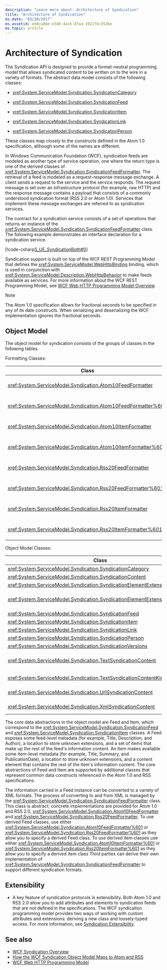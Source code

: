```yaml
---
description: "Learn more about: Architecture of Syndication"
title: "Architecture of Syndication"
ms.date: "03/30/2017"
ms.assetid: ed4ca86e-e3d8-4acb-87aa-1921fbc353be
ms.topic: article
---
```

# Architecture of Syndication

The Syndication API is designed to provide a format-neutral programming model that allows syndicated content to be written on to the wire in a variety of formats. The abstract data model consists of the following classes:  
  
- <xref:System.ServiceModel.Syndication.SyndicationCategory>  
  
- <xref:System.ServiceModel.Syndication.SyndicationFeed>  
  
- <xref:System.ServiceModel.Syndication.SyndicationItem>  
  
- <xref:System.ServiceModel.Syndication.SyndicationLink>  
  
- <xref:System.ServiceModel.Syndication.SyndicationPerson>  
  
 These classes map closely to the constructs defined in the Atom 1.0 specification, although some of the names are different.  
  
 In Windows Communication Foundation (WCF), syndication feeds are modeled as another type of service operation, one where the return type is one of the derived classes of <xref:System.ServiceModel.Syndication.SyndicationFeedFormatter>. The retrieval of a feed is modeled as a request-response message exchange. A client sends a request to the service and the service responds. The request message is set over an infrastructure protocol (for example, raw HTTP) and the response message contains a payload that consists of a commonly understood syndication format (RSS 2.0 or Atom 1.0). Services that implement these message exchanges are referred to as syndication services.  
  
 The contract for a syndication service consists of a set of operations that returns an instance of the <xref:System.ServiceModel.Syndication.SyndicationFeedFormatter> class. The following example demonstrates an interface declaration for a syndication service.  
  
 [!code-csharp[S_UE_SyndicationBoth#0](../../../../samples/snippets/csharp/VS_Snippets_CFX/s_ue_syndicationboth/cs/service.cs#0)]  
  
 Syndication support is built on top of the WCF REST Programming Model that defines the <xref:System.ServiceModel.WebHttpBinding> binding, which is used in conjunction with <xref:System.ServiceModel.Description.WebHttpBehavior> to make feeds available as services. For more information about the WCF REST Programming Model, see [WCF Web HTTP Programming Model Overview](wcf-web-http-programming-model-overview.md).  
  
> [!NOTE]
> The Atom 1.0 specification allows for fractional seconds to be specified in any of its date constructs. When serializing and deserializing the WCF implementation ignores the fractional seconds.  
  
## Object Model  

 The object model for syndication consists of the groups of classes in the following tables.  
  
 Formatting Classes:  
  
|Class|Description|  
|-----------|-----------------|  
|<xref:System.ServiceModel.Syndication.Atom10FeedFormatter>|A class that serializes a <xref:System.ServiceModel.Syndication.SyndicationFeed> instance to Atom 1.0 format.|  
|<xref:System.ServiceModel.Syndication.Atom10FeedFormatter%601>|A class that serializes <xref:System.ServiceModel.Syndication.SyndicationFeed> derived classes to Atom 1.0 format.|  
|<xref:System.ServiceModel.Syndication.Atom10ItemFormatter>|A class that serializes a <xref:System.ServiceModel.Syndication.SyndicationItem> instance to Atom 1.0 format.|  
|<xref:System.ServiceModel.Syndication.Atom10ItemFormatter%601>|A class that serializes <xref:System.ServiceModel.Syndication.SyndicationItem> derived classes to Atom 1.0 format.|  
|<xref:System.ServiceModel.Syndication.Rss20FeedFormatter>|A class that serializes a <xref:System.ServiceModel.Syndication.SyndicationFeed> instance to RSS 2.0 format.|  
|<xref:System.ServiceModel.Syndication.Rss20FeedFormatter%601>|A class that serializes <xref:System.ServiceModel.Syndication.SyndicationFeed> derived classes to RSS 2.0 format.|  
|<xref:System.ServiceModel.Syndication.Rss20ItemFormatter>|A class that serializes a <xref:System.ServiceModel.Syndication.SyndicationItem> instance to RSS 2.0 format.|  
|<xref:System.ServiceModel.Syndication.Rss20ItemFormatter%601>|A class that serializes <xref:System.ServiceModel.Syndication.SyndicationItem> derived classes to RSS 2.0 format.|  
  
 Object Model Classes:  
  
|Class|Description|  
|-----------|-----------------|  
|<xref:System.ServiceModel.Syndication.SyndicationCategory>|A class that represents the category of a syndication feed.|  
|<xref:System.ServiceModel.Syndication.SyndicationContent>|A base class that represents syndication content.|  
|<xref:System.ServiceModel.Syndication.SyndicationElementExtension>|A class that represents a syndication element extension.|  
|<xref:System.ServiceModel.Syndication.SyndicationElementExtensionCollection>|A collection of <xref:System.ServiceModel.Syndication.SyndicationElementExtension> objects.|  
|<xref:System.ServiceModel.Syndication.SyndicationFeed>|A class that represents a top-level feed object.|  
|<xref:System.ServiceModel.Syndication.SyndicationItem>|A class that represents a feed item.|  
|<xref:System.ServiceModel.Syndication.SyndicationLink>|A class that represents a link within a syndication feed or item.|  
|<xref:System.ServiceModel.Syndication.SyndicationPerson>|A class that represents an Atom Person construct.|  
|<xref:System.ServiceModel.Syndication.SyndicationVersions>|A class that represents the supported syndication protocol versions.|  
|<xref:System.ServiceModel.Syndication.TextSyndicationContent>|A class that represents any <xref:System.ServiceModel.Syndication.SyndicationItem> content to be displayed to an end user.|  
|<xref:System.ServiceModel.Syndication.TextSyndicationContentKind>|An enumeration that represents the different types of text syndication content supported.|  
|<xref:System.ServiceModel.Syndication.UrlSyndicationContent>|A class that represents syndication content that consists of a URL to another resource.|  
|<xref:System.ServiceModel.Syndication.XmlSyndicationContent>|A class that represents syndication content that is not to be displayed in a browser.|  
  
 The core data abstractions in the object model are Feed and Item, which correspond to the <xref:System.ServiceModel.Syndication.SyndicationFeed> and <xref:System.ServiceModel.Syndication.SyndicationItem> classes. A Feed exposes some feed-level metadata (for example, Title, Description, and Author), a location to store unknown extensions, and a set of items that make up the rest of the feed's information content. An Item makes available some item-level metadata (for example, Title, Summary, and PublicationDate), a location to store unknown extensions, and a content element that contains the rest of the item's information content. The core abstractions of Feed and Item are supported by additional classes that represent common data constructs referenced in the Atom 1.0 and RSS specifications.  
  
 The information carried in a Feed instance can be converted to a variety of XML formats. The process of converting to and from XML is managed by the <xref:System.ServiceModel.Syndication.SyndicationFeedFormatter> class. This class is abstract; concrete implementations are provided for Atom 1.0 and RSS 2.0, <xref:System.ServiceModel.Syndication.Atom10FeedFormatter> and <xref:System.ServiceModel.Syndication.Rss20FeedFormatter>. To use derived Feed classes, use either <xref:System.ServiceModel.Syndication.Atom10FeedFormatter%601> or <xref:System.ServiceModel.Syndication.Rss20FeedFormatter%601> as they allow you to specify a derived Feed class. To use derived item classes use either <xref:System.ServiceModel.Syndication.Atom10ItemFormatter%601> or <xref:System.ServiceModel.Syndication.Rss20ItemFormatter%601> as they allow you to specify a derived item class Third parties can derive their own implementation of <xref:System.ServiceModel.Syndication.SyndicationFeedFormatter> to support different syndication formats.  
  
## Extensibility  
  
- A key feature of syndication protocols is extensibility. Both Atom 1.0 and RSS 2.0 allow you to add attributes and elements to syndication feeds that are not defined in the specifications. The WCF syndication programming model provides two ways of working with custom attributes and extensions: deriving a new class and loosely-typed access. For more information, see [Syndication Extensibility](syndication-extensibility.md).  
  
## See also

- [WCF Syndication Overview](wcf-syndication-overview.md)
- [How the WCF Syndication Object Model Maps to Atom and RSS](how-the-wcf-syndication-object-model-maps-to-atom-and-rss.md)
- [WCF Web HTTP Programming Model](wcf-web-http-programming-model.md)

